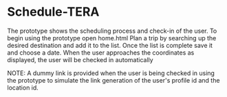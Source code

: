 # Schedule-TERA

The prototype shows the scheduling process and check-in of the user.
To begin using the prototype open home.html
Plan a trip by searching up the desired destination and add it to the list.
Once the list is complete save it and choose a date.
When the user approaches the coordinates as displayed, the user will be checked in automatically

NOTE:
A dummy link is provided when the user is being checked in using the prototype to simulate the link generation of the user's profile id and the location id.
